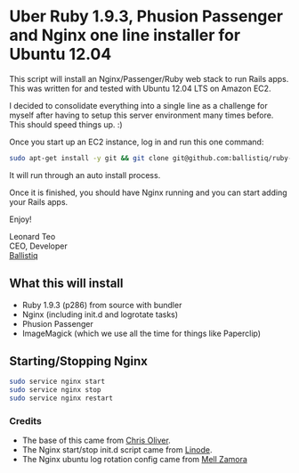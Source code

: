 # Uber Ruby 1.9.3, Phusion Passenger and Nginx one line installer for Ubuntu 12.04

This script will install an Nginx/Passenger/Ruby web stack to run Rails apps. This was written for and tested with Ubuntu 12.04 LTS on Amazon EC2. 

I decided to consolidate everything into a single line as a challenge for myself after having to setup this server environment many times before. This should speed things up. :)

Once you start up an EC2 instance, log in and run this one command:

```bash
sudo apt-get install -y git && git clone git@github.com:ballistiq/ruby-passenger-nginx-installer.git && bash ./ruby-passenger-nginx-installer/install.sh
```

It will run through an auto install process. 

Once it is finished, you should have Nginx running and you can start adding your Rails apps.

Enjoy!

Leonard Teo  
CEO, Developer  
[Ballistiq](http://www.ballistiq.com)

## What this will install

* Ruby 1.9.3 (p286) from source with bundler
* Nginx (including init.d and logrotate tasks)
* Phusion Passenger
* ImageMagick (which we use all the time for things like Paperclip)

## Starting/Stopping Nginx

```bash
sudo service nginx start
sudo service nginx stop
sudo service nginx restart
```

### Credits

* The base of this came from [Chris Oliver](http://excid3.com/blog/setting-up-ubuntu-12-04-with-ruby-1-9-3-nginx-passenger-and-postgresql-or-mysql/).
* The Nginx start/stop init.d script came from [Linode](http://library.linode.com/).
* The Nginx ubuntu log rotation config came from [Mell Zamora](http://www.mellzamora.com/installing-nginx-on-ubuntu-and-debian/)